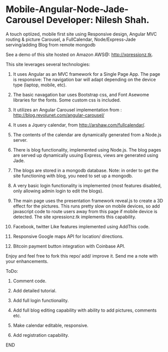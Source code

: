Mobile-Angular-Node-Jade-Carousel
Developer: Nilesh Shah.
=================================

A touch optiized, mobile first site using Responsive design, Angular MVC routing &amp; picture Carousel, a FullCalendar, Node/Express-Jade serving/adding Blog from remote mongodb

See a demo of this site hosted on Amazon AWS@:
http://xpressionz.tk. 

This site leverages several technologies:
1. It uses Angular as an MVC framework for a Single Page App. The page is responsive: The navigation bar will adapt depending on the device type (laptop, mobile, etc).

2. The basic navagation bar uses Bootstrap css, and Font Asewome libraries for the fonts. Some custom css is included.

2. It utilizes an Angular Carousel implementation from : 
http://blog.revolunet.com/angular-carousel/

3. It uses a Jquery calendar, from http://arshaw.com/fullcalendar/.

4. The contents of the calendar are dynamically generated from a Node.js server.

5. There is blog functionality, implemented using Node.js. The blog pages are served up dynamically usuing Express, views are generated using Jade.

6. The blogs are stored in a mongodb database. Note: in order to get the site functioning with blog, you need to set up a mongodb.

7. A very basic login functionality is implemented (most features disabled, only allowing admin login to edit the blogs).

8. The main page uses the presentation framework reveal.js to create a 3D effect for the pictures. This runs pretty slow on mobile devices, so add javascript code to route users away from this page if mobile device is detected. The site xpressionz.tk implements this capability.

9. Facebook, twitter Like features implemented using AddThis code.

10. Responsive Google maps API for location/ directions.

11. Bitcoin payment button integration with Coinbase API.

Enjoy and feel free to fork this repo/ add/ improve it. Send me a note with your enhancements.

ToDo:
1. Comment code.

2. Add detailed tutorial.

3. Add full login functionality.

4. Add full blog editing capability with ability to add pictures, comments etc.

5. Make calendar editable, responsive.

6. Add registration capability.

END
